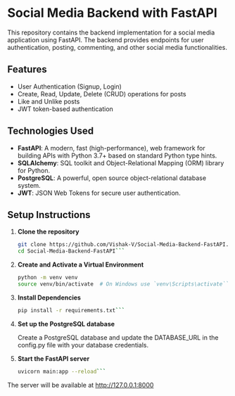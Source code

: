 # Social Media Backend with FastAPI

This repository contains the backend implementation for a social media application using FastAPI. The backend provides endpoints for user authentication, posting, commenting, and other social media functionalities.

## Features

- User Authentication (Signup, Login)
- Create, Read, Update, Delete (CRUD) operations for posts
- Like and Unlike posts
- JWT token-based authentication

## Technologies Used

- **FastAPI**: A modern, fast (high-performance), web framework for building APIs with Python 3.7+ based on standard Python type hints.
- **SQLAlchemy**: SQL toolkit and Object-Relational Mapping (ORM) library for Python.
- **PostgreSQL**: A powerful, open source object-relational database system.
- **JWT**: JSON Web Tokens for secure user authentication.

## Setup Instructions

1. **Clone the repository**

   ```bash
   git clone https://github.com/Vishak-V/Social-Media-Backend-FastAPI.git
   cd Social-Media-Backend-FastAPI```
2. **Create and Activate a Virtual Environment**
  
   ```bash
   python -m venv venv
   source venv/bin/activate  # On Windows use `venv\Scripts\activate```
3. **Install Dependencies**
   ```bash
   pip install -r requirements.txt```
4. **Set up the PostgreSQL database**
   
   Create a PostgreSQL database and update the DATABASE_URL in the config.py file with your database credentials.
5. **Start the FastAPI server**
   ```bash
   uvicorn main:app --reload```

The server will be available at http://127.0.0.1:8000



